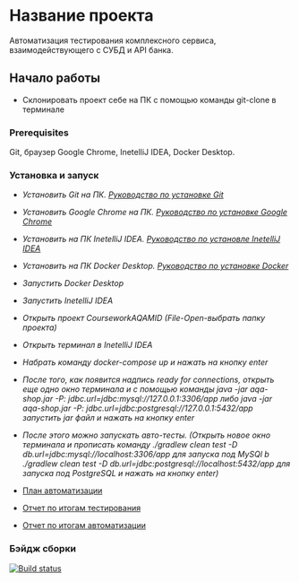 # Название проекта

Автоматизация тестирования комплексного сервиса, взаимодействующего с СУБД и API банка.

## Начало работы

* Склонировать проект себе на ПК с помощью команды git-clone в терминале

### Prerequisites
Git, браузер Google Chrome, InetelliJ IDEA, Docker Desktop.

###  Установка и запуск
* *Установить Git на ПК. [Руководство по установке Git](https://netology-code.github.io/guides/git/)*
* *Установить Google Chrome на ПК. [Руководство по установке Google Chrome](https://support.google.com/chrome/answer/95346?hl=RU&ref_topic=7439538)*
* *Установить на ПК InetelliJ IDEA. [Руководство по установле InetelliJ IDEA ](https://harrix.dev/blog/2019/install-intellij-idea/)*
* *Установить на ПК Docker Desktop. [Руководство по установке Docker](https://github.com/netology-code/aqa-homeworks/blob/master/docker/installation.md)*
* *Запустить Docker Desktop*
* *Запустить InetelliJ IDEA*
* *Открыть проект CourseworkAQAMID (File-Open-выбрать папку проекта)*
* *Открыть терминал в InetelliJ IDEA*
* *Набрать команду docker-compose up и нажать на кнопку enter*
* *После того, как появится надпись ready for connections, открыть еще одно окно терминала и с помощью команды java -jar aqa-shop.jar -P: jdbc.url=jdbc:mysql://127.0.0.1:3306/app либо java -jar aqa-shop.jar -P: jdbc.url=jdbc:postgresql://127.0.0.1:5432/app  запустить jar файл и нажать на кнопку enter*
* *После этого можно запускать авто-тесты. (Открыть новое окно терминала и прописать команду  ./gradlew clean test -D db.url=jdbc:mysql://localhost:3306/app для запуска под MySQl b  ./gradlew clean test -D db.url=jdbc:postgresql://localhost:5432/app для запуска под PostgreSQL и нажать на кнопку enter)*


* [План автоматизации](https://github.com/KaterinaVoroshilova/CourseworkAQAMID/blob/main/docs/Plan.md)
* [Отчет по итогам тестирования](https://github.com/KaterinaVoroshilova/CourseworkAQAMID/blob/main/docs/Report.md)
* [Отчет по итогам автоматизации](https://github.com/KaterinaVoroshilova/CourseworkAQAMID/blob/main/docs/Summary.md)

### Бэйдж сборки
[![Build status](https://ci.appveyor.com/api/projects/status/apnt7ly94fvrw4rx?svg=true)](https://ci.appveyor.com/project/KaterinaVoroshilova/courseworkaqamid)
